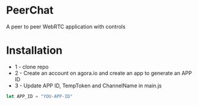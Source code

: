 # PeerChat
A peer to peer WebRTC application with controls

# Installation
* 1 - clone repo 
* 2 - Create an account on agora.io and create an app to generate an APP ID
* 3 - Update APP ID, TempToken and ChannelName in main.js
```javascript
let APP_ID = "YOU-APP-ID"
```
